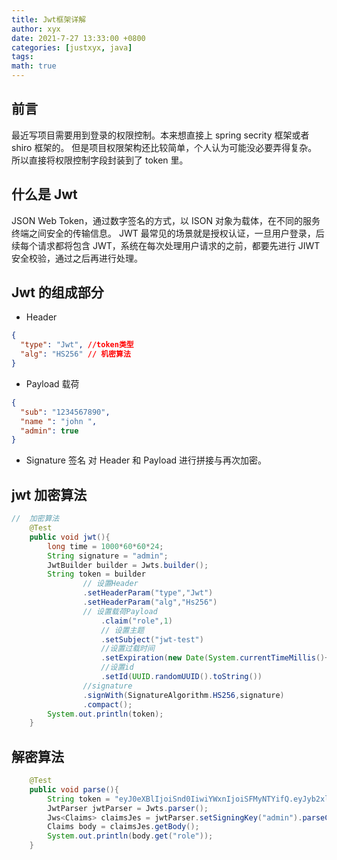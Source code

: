 ```yaml
---
title: Jwt框架详解
author: xyx
date: 2021-7-27 13:33:00 +0800
categories: [justxyx, java]
tags:
math: true
---
```


## 前言

最近写项目需要用到登录的权限控制。本来想直接上 spring secrity 框架或者 shiro 框架的。 但是项目权限架构还比较简单，个人认为可能没必要弄得复杂。 所以直接将权限控制字段封装到了 token 里。

## 什么是 Jwt

JSON Web Token，通过数字签名的方式，以 ISON 对象为载体，在不同的服务终端之间安全的传输信息。
JWT 最常见的场景就是授权认证，一旦用户登录，后续每个请求都将包含 JWT，系统在每次处理用户请求的之前，都要先进行 JIWT 安全校验，通过之后再进行处理。

## Jwt 的组成部分

- Header

```json
{
  "type": "Jwt", //token类型
  "alg": "HS256" // 机密算法
}
```

- Payload 载荷

```json
{
  "sub": "1234567890",
  "name ": "john ",
  "admin": true
}
```

- Signature 签名
  对 Header 和 Payload 进行拼接与再次加密。

## jwt 加密算法

```java
//	加密算法
	@Test
	public void jwt(){
		long time = 1000*60*60*24;
		String signature = "admin";
		JwtBuilder builder = Jwts.builder();
		String token = builder
				// 设置Header
				.setHeaderParam("type","Jwt")
				.setHeaderParam("alg","Hs256")
				// 设置载荷Payload
                    .claim("role",1)
                    // 设置主题
                    .setSubject("jwt-test")
    				//设置过载时间
                    .setExpiration(new Date(System.currentTimeMillis()+time))
    				//设置id
                    .setId(UUID.randomUUID().toString())
				//signature
				.signWith(SignatureAlgorithm.HS256,signature)
				.compact();
		System.out.println(token);
	}
```

## 解密算法

```java
	@Test
	public void parse(){
		String token = "eyJ0eXBlIjoiSnd0IiwiYWxnIjoiSFMyNTYifQ.eyJyb2xlIjoxLCJzdWIiOiJqd3QtdGVzdCIsImV4cCI6MTYyNzQ1OTEwOCwianRpIjoiOWY4MmI0NTUtZDZmZC00OGM3LTkxZTItYzA3OWM3NzdmNjYxIn0.f4FNGap9cTmAtxt11swDtHk6YS9_voeu7jYwTz_OMkw";
		JwtParser jwtParser = Jwts.parser();
		Jws<Claims> claimsJes = jwtParser.setSigningKey("admin").parseClaimsJws(token);
		Claims body = claimsJes.getBody();
		System.out.println(body.get("role"));
	}
```
